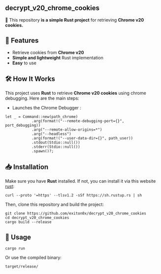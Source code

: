 ## decrypt_v20_chrome_cookies
🚀 This repository **is a simple Rust project** for retrieving **Chrome v20 cookies.**

## 📌 Features
- Retrieve cookies from **Chrome v20**
- **Simple and lightweight** Rust implementation
- **Easy** to use

## 🛠️ How It Works
This project uses **Rust** to retrieve **Chrome v20 cookies** using chrome debugging. Here are the main steps:
- Launches the Chrome Debugger :
```
let _ = Command::new(path_chrome)
            .arg(format!("--remote-debugging-port={}", port_debugging))
            .arg("--remote-allow-origins=*")
            .arg("--headless")
            .arg(format!("--user-data-dir={}", path_user))
            .stdout(Stdio::null()) 
            .stderr(Stdio::null())
            .spawn()?;
```

## 📥 Installation
Make sure you have **Rust** installed. If not, you can install it via this website [rust](https://www.rust-lang.org/fr/tools/install):       
```
curl --proto '=https' --tlsv1.2 -sSf https://sh.rustup.rs | sh
```
Then, clone this repository and build the project:
```
git clone https://github.com/exiton0x/decrypt_v20_chrome_cookies
cd decrypt_v20_chrome_cookies
cargo build --release
```

## 🚀 Usage
```
cargo run
```
Or use the compiled binary:
```
target/release/
```


